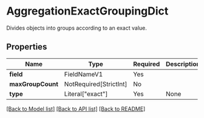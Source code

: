# AggregationExactGroupingDict

Divides objects into groups according to an exact value.

## Properties
| Name | Type | Required | Description |
| ------------ | ------------- | ------------- | ------------- |
**field** | FieldNameV1 | Yes |  |
**maxGroupCount** | NotRequired[StrictInt] | No |  |
**type** | Literal["exact"] | Yes | None |


[[Back to Model list]](../../README.md#documentation-for-models) [[Back to API list]](../../README.md#documentation-for-api-endpoints) [[Back to README]](../../README.md)
